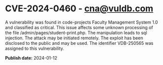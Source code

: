 # CVE-2024-0460 - cna@vuldb.com

A vulnerability was found in code-projects Faculty Management System 1.0 and classified as critical. This issue affects some unknown processing of the file /admin/pages/student-print.php. The manipulation leads to sql injection. The attack may be initiated remotely. The exploit has been disclosed to the public and may be used. The identifier VDB-250565 was assigned to this vulnerability.

**Publish date:** 2024-01-12
